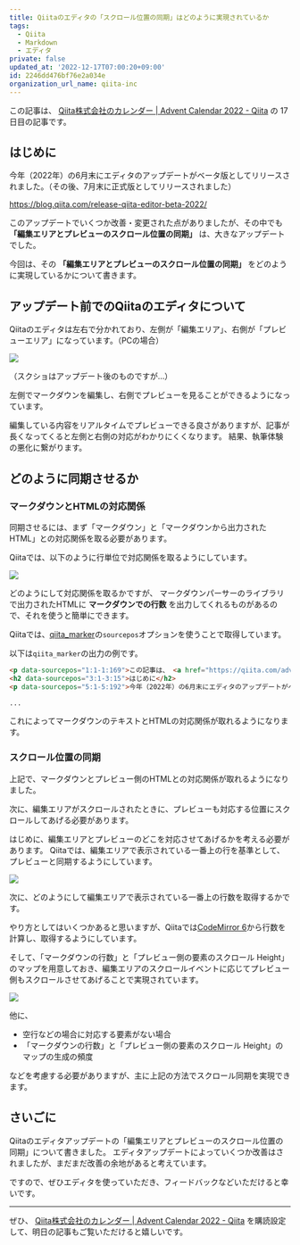 ```yaml
---
title: Qiitaのエディタの「スクロール位置の同期」はどのように実現されているか
tags:
  - Qiita
  - Markdown
  - エディタ
private: false
updated_at: '2022-12-17T07:00:20+09:00'
id: 2246dd476bf76e2a034e
organization_url_name: qiita-inc
---
```

この記事は、 [Qiita株式会社のカレンダー | Advent Calendar 2022 - Qiita](https://qiita.com/advent-calendar/2022/qiita-inc) の 17 日目の記事です。

## はじめに

今年（2022年）の6月末にエディタのアップデートがベータ版としてリリースされました。（その後、7月末に正式版としてリリースされました）

https://blog.qiita.com/release-qiita-editor-beta-2022/

このアップデートでいくつか改善・変更された点がありましたが、その中でも
**「編集エリアとプレビューのスクロール位置の同期」**
は、大きなアップデートでした。

今回は、その **「編集エリアとプレビューのスクロール位置の同期」** をどのように実現しているかについて書きます。

## アップデート前でのQiitaのエディタについて

Qiitaのエディタは左右で分かれており、左側が「編集エリア」、右側が「プレビューエリア」になっています。（PCの場合）

![](https://qiita-image-store.s3.ap-northeast-1.amazonaws.com/0/352836/bfbd1917-454c-deb0-27a2-4b3dbc503894.png)

（スクショはアップデート後のものですが...）

左側でマークダウンを編集し、右側でプレビューを見ることができるようになっています。

編集している内容をリアルタイムでプレビューできる良さがありますが、記事が長くなってくると左側と右側の対応がわかりにくくなります。
結果、執筆体験の悪化に繋がります。

## どのように同期させるか

### マークダウンとHTMLの対応関係

同期させるには、まず「マークダウン」と「マークダウンから出力されたHTML」との対応関係を取る必要があります。

Qiitaでは、以下のように行単位で対応関係を取るようにしています。

![](https://qiita-image-store.s3.ap-northeast-1.amazonaws.com/0/352836/6bf6d487-acbd-98ad-e778-9ff221599301.png)

どのようにして対応関係を取るかですが、
マークダウンパーサーのライブラリで出力されたHTMLに **マークダウンでの行数** を出力してくれるものがあるので、それを使うと簡単にできます。

Qiitaでは、[qiita_marker](https://github.com/increments/qiita_marker)の`sourcepos`オプションを使うことで取得しています。

以下は`qiita_marker`の出力の例です。

```html
<p data-sourcepos="1:1-1:169">この記事は、 <a href="https://qiita.com/advent-calendar/2022/qiita-inc">Qiita株式会社のカレンダー | Advent Calendar 2022 - Qiita</a> の 17 日目の記事です。</p>
<h2 data-sourcepos="3:1-3:15">はじめに</h2>
<p data-sourcepos="5:1-5:192">今年（2022年）の6月末にエディタのアップデートがベータ版としてリリースされました。（その後、7月末に正式版としてリリースされました）</p>

...
```

これによってマークダウンのテキストとHTMLの対応関係が取れるようになります。

### スクロール位置の同期

上記で、マークダウンとプレビュー側のHTMLとの対応関係が取れるようになりました。

次に、編集エリアがスクロールされたときに、プレビューも対応する位置にスクロールしてあげる必要があります。

はじめに、編集エリアとプレビューのどこを対応させてあげるかを考える必要があります。
Qiitaでは、編集エリアで表示されている一番上の行を基準として、プレビューと同期するようにしています。

![](https://qiita-image-store.s3.ap-northeast-1.amazonaws.com/0/352836/a4885653-2197-ba8a-461f-ae8a8c2497ce.png)

次に、どのようにして編集エリアで表示されている一番上の行数を取得するかです。

やり方としてはいくつかあると思いますが、Qiitaでは[CodeMirror 6](https://codemirror.net/)から行数を計算し、取得するようにしています。

そして、「マークダウンの行数」と「プレビュー側の要素のスクロール Height」のマップを用意しておき、編集エリアのスクロールイベントに応じてプレビュー側もスクロールさせてあげることで実現されています。

![](https://qiita-image-store.s3.ap-northeast-1.amazonaws.com/0/352836/8c68e818-9e3c-5b06-73f0-9395b2cda497.png)

他に、

- 空行などの場合に対応する要素がない場合
- 「マークダウンの行数」と「プレビュー側の要素のスクロール Height」のマップの生成の頻度


などを考慮する必要がありますが、主に上記の方法でスクロール同期を実現できます。

## さいごに

Qiitaのエディタアップデートの「編集エリアとプレビューのスクロール位置の同期」について書きました。
エディタアップデートによっていくつか改善はされましたが、まだまだ改善の余地があると考えています。

ですので、ぜひエディタを使っていただき、フィードバックなどいただけると幸いです。

---

ぜひ、 [Qiita株式会社のカレンダー | Advent Calendar 2022 - Qiita](https://qiita.com/advent-calendar/2022/qiita-inc) を購読設定して、明日の記事もご覧いただけると嬉しいです。
